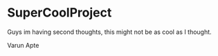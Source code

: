 # SuperCoolProject

Guys im having second thoughts, this might not be as cool as I thought.

Varun Apte
